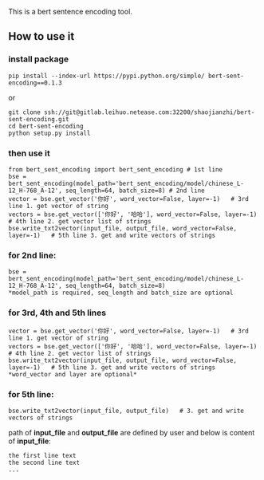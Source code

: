 This is a bert sentence encoding tool.

## How to use it
### install package

    pip install --index-url https://pypi.python.org/simple/ bert-sent-encoding==0.1.3
or

    git clone ssh://git@gitlab.leihuo.netease.com:32200/shaojianzhi/bert-sent-encoding.git
    cd bert-sent-encoding
    python setup.py install
### then use it

    from bert_sent_encoding import bert_sent_encoding # 1st line
    bse = bert_sent_encoding(model_path='bert_sent_encoding/model/chinese_L-12_H-768_A-12', seq_length=64, batch_size=8) # 2nd line
    vector = bse.get_vector('你好', word_vector=False, layer=-1)   # 3rd line 1. get vector of string
    vectors = bse.get_vector(['你好', '哈哈'], word_vector=False, layer=-1)  # 4th line 2. get vector list of strings
    bse.write_txt2vector(input_file, output_file, word_vector=False, layer=-1)   # 5th line 3. get and write vectors of strings
    
    
### for 2nd line:
    bse = bert_sent_encoding(model_path='bert_sent_encoding/model/chinese_L-12_H-768_A-12', seq_length=64, batch_size=8)
    *model_path is required, seq_length and batch_size are optional
### for 3rd, 4th and 5th lines
    vector = bse.get_vector('你好', word_vector=False, layer=-1)   # 3rd line 1. get vector of string
    vectors = bse.get_vector(['你好', '哈哈'], word_vector=False, layer=-1)  # 4th line 2. get vector list of strings
    bse.write_txt2vector(input_file, output_file, word_vector=False, layer=-1)   # 5th line 3. get and write vectors of strings
    *word_vector and layer are optional*

### for 5th line:
    bse.write_txt2vector(input_file, output_file)   # 3. get and write vectors of strings
path of **input_file** and **output_file** are defined by user and below is content of **input_file**:
    
    the first line text
    the second line text
    ...
